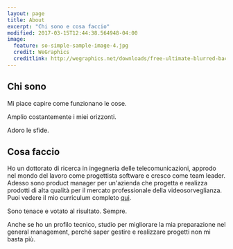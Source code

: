 ```yaml
---
layout: page
title: About 
excerpt: "Chi sono e cosa faccio"
modified: 2017-03-15T12:44:38.564948-04:00
image:
  feature: so-simple-sample-image-4.jpg
  credit: WeGraphics
  creditlink: http://wegraphics.net/downloads/free-ultimate-blurred-background-pack/
---
```


## Chi sono

Mi piace capire come funzionano le cose.

Amplio costantemente i miei orizzonti.

Adoro le sfide.

## Cosa faccio

Ho un dottorato di ricerca in ingegneria delle telecomunicazioni, approdo nel mondo del lavoro come progettista software e cresco come team leader. Adesso sono product manager per un'azienda che progetta e realizza prodotti di alta qualità per il mercato professionale della videosorveglianza. Puoi vedere il mio curriculum completo [qui](https://www.linkedin.com/in/ottaviocampana/).

Sono tenace e votato al risultato. Sempre.

Anche se ho un profilo tecnico, studio per migliorare la mia preparazione nel general management, perché saper gestire e realizzare progetti non mi basta più.

